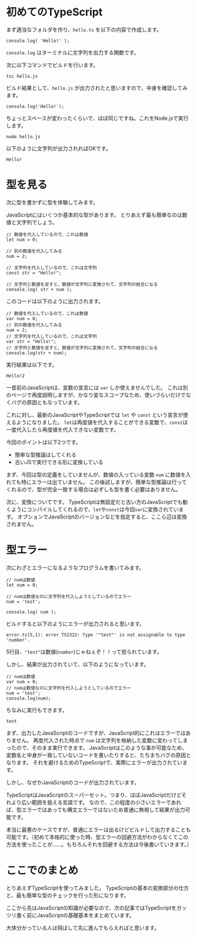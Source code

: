 # 初めてのTypeScript

まず適当なフォルダを作り、`hello.ts` を以下の内容で作成します。

```
console.log( 'Hello!' );
```

`console.log` はターミナルに文字列を出力する関数です。

次に以下コマンドでビルドを行います。

```
tsc hello.js
```

ビルド結果として、`hello.js` が出力されたと思いますので、中身を確認してみます。

```
console.log('Hello!');
```

ちょっとスペースが変わったくらいで、ほぼ同じですね。これをNode.jsで実行します。

```
node hello.js
```

以下のように文字列が出力されればOKです。

```
Hello!
```

# 型を見る

次に型を書かずに型を体験してみます。

JavaScriptにはいくつか基本的な型があります。
とりあえず最も簡単なのは数値と文字列でしょう。

```
// 数値を代入しているので、これは数値
let num = 0;

// 別の数値を代入してみる
num = 2;

// 文字列を代入しているので、これは文字列
const str = "Hello!";

// 文字列と数値を足すと、数値が文字列に変換されて、文字列の結合になる
console.log( str + num );
```

このコードは以下のように出力されます。

```
// 数値を代入しているので、これは数値
var num = 0;
// 別の数値を代入してみる
num = 2;
// 文字列を代入しているので、これは文字列
var str = "Hello!";
// 文字列と数値を足すと、数値が文字列に変換されて、文字列の結合になる
console.log(str + num);
```

実行結果は以下です。

```
Hello!2
```

一昔前のJavaScriptは、変数の宣言には `var` しか使えませんでした。
これは別のページで再度説明しますが、かなり変なスコープなため、使いづらいだけでなくバグの原因ともなっています。

これに対し、最新のJavaScriptやTypeScriptでは `let` や `const` という宣言が使えるようになりました。
`let`は再度値を代入することができる変数で、`const`は一度代入したら再度値を代入できない変数です。

今回のポイントは以下2つです。

* 簡単な型推論はしてくれる
* 古いJSで実行できる形に変換している

まず、今回は型の定義をしていませんが、数値の入っている変数 `num` に数値を入れても特にエラーは出ていません。
この後試しますが、簡単な型推論は行ってくれるので、型が完全一致する場合は必ずしも型を書く必要はありません。

次に、変換についてです。
TypeScriptは無設定だと古い方のJavaScriptでも動くようにコンパイルしてくれるので、`let`や`const`は今回`var`に変換されています。
オプションでJavaScriptのバージョンなどを指定すると、ここら辺は変換されません。

# 型エラー

次にわざとエラーになるようなプログラムを書いてみます。

```
// numは数値
let num = 0;

// numは数値なのに文字列を代入しようとしているのでエラー
num = 'test';

console.log( num );
```

ビルドすると以下のようにエラーが出力されると思います。

```
error.ts(5,1): error TS2322: Type '"test"' is not assignable to type 'number'.
```

5行目、`"test"`は数値(`number`)じゃねぇぞ！！って怒られています。

しかし、結果が出力されていて、以下のようになっています。

```
// numは数値
var num = 0;
// numは数値なのに文字列を代入しようとしているのでエラー
num = 'test';
console.log(num);
```

ちなみに実行もできます。

```
test
```

まず、出力したJavaScriptのコードですが、JavaScript的にこれはエラーではありません。
再度代入された時点で `num` は文字列を格納した変数に変わってしまったので、そのまま実行できます。
JavaScriptはこのような事が可能なため、変数名と中身が一致していないコードを書いたりすると、たちまちバグの原因となります。
それを避けるためのTypeScriptで、実際にエラーが出力されています。

しかし、なぜかJavaScriptのコードが出力されています。

TypeScriptはJavaScriptのスーパーセット。つまり、ほぼJavaScriptだけどそれより広い範囲を扱える言語です。
なので、この程度の小さいエラーであれば、型エラーではあっても構文エラーではないため普通に無視して結果が出力可能です。

本当に最悪のケースですが、普通にエラーは出るけどビルドして出力することも可能です。（初めて本格的に使った時、型エラーの回避方法がわからなくてこの方法を使ったことが……。もちろんそれを回避する方法は今後書いていきます。）

# ここでのまとめ

とりあえずTypeScriptを使ってみました。
TypeScriptの基本の変換部分の仕方と、最も簡単な型のチェックを行った形になります。

ここから先はJavaScriptの知識が必要なので、次の記事ではTypeScriptをガッツリ書く前にJavaScriptの基礎基本をまとめています。

大体分かっている人は飛ばして先に進んでもらえればと思います。
